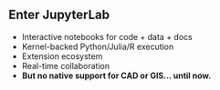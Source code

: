 ## Enter JupyterLab

- Interactive notebooks for code + data + docs  
- Kernel-backed Python/Julia/R execution  
- Extension ecosystem  
- Real-time collaboration  
- **But no native support for CAD or GIS… until now.**
